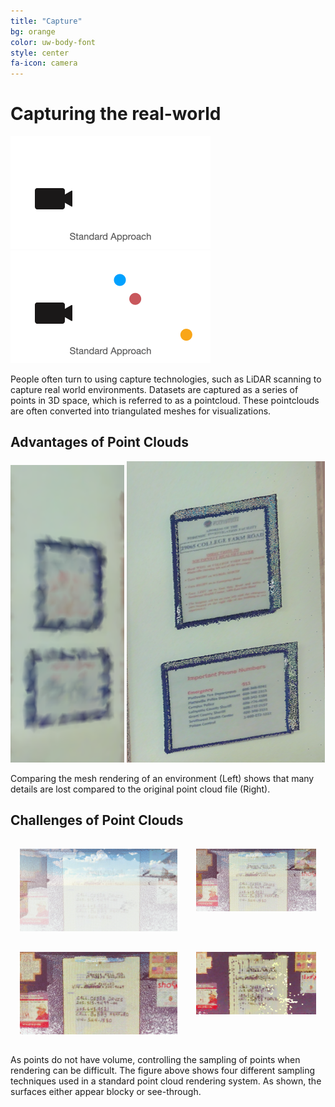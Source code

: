 ```yaml
---
title: "Capture"
bg: orange
color: uw-body-font
style: center
fa-icon: camera
---
```

# Capturing the real-world

![istandard-method](images/standardmethod.gif)
![istandard-mesh](images/standardmesh.gif)

People often turn to using capture technologies, such as LiDAR scanning to capture real world environments.  Datasets are captured as a series of points in 3D space, which is referred to as a pointcloud.  These pointclouds are often converted into triangulated meshes for visualizations.



## Advantages of Point Clouds



![Mesh example](images/mesh_example_1.png)
![Point cloud example](images/points_example_1.png)

Comparing the mesh rendering of an environment (Left) shows that many details are lost compared to the original point cloud file (Right).

## Challenges of Point Clouds



<!---

Point cloud datasets can have uneven sampling, like in the image below. Our rendering techniques fill in holes in the data for a seamless final image.

![Uneven sampling](images/uneven_sampling.png)
-->


<style type="text/css">
#wrapper {
  display: flex;
  

}

#left {
  flex: 0 0 50%;
  padding: 15px;
}

#right {
  flex: 1;
   padding: 15px;
}
</style>

<div id="wrapper">
  <div id="left">
  
  <img src="images/Screenshot.jpg">

  </div>
  <div id="right">
   <img src="images/Screenshot2.jpg">

  
  </div>
  
</div>

<div id="wrapper">
  <div id="left">
  
  <img src="images/Screenshot3.jpg">

  </div>
  <div id="right">
   <img src="images/Screenshot4.jpg">

  
  </div>
  
</div>

As points do not have volume, controlling the sampling of points when rendering can be difficult.  The figure above shows four different sampling techniques used in a standard point cloud rendering system.  As shown, the surfaces either appear blocky or see-through.


